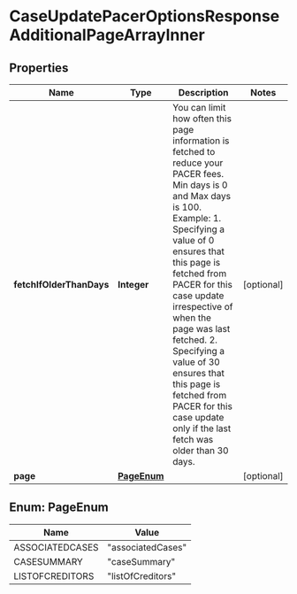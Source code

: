 

# CaseUpdatePacerOptionsResponseAdditionalPageArrayInner


## Properties

| Name | Type | Description | Notes |
|------------ | ------------- | ------------- | -------------|
|**fetchIfOlderThanDays** | **Integer** | You can limit how often this page information is fetched to reduce your PACER fees.  Min days is 0 and Max days is 100.  Example: 1.  Specifying a value of 0 ensures that this page is fetched from PACER for this case update irrespective of when the page was last fetched. 2.  Specifying a value of 30 ensures that this page is fetched from PACER for this case update only if the last fetch was older than 30 days.  |  [optional] |
|**page** | [**PageEnum**](#PageEnum) |  |  [optional] |



## Enum: PageEnum

| Name | Value |
|---- | -----|
| ASSOCIATEDCASES | &quot;associatedCases&quot; |
| CASESUMMARY | &quot;caseSummary&quot; |
| LISTOFCREDITORS | &quot;listOfCreditors&quot; |



